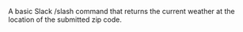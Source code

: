 A basic Slack /slash command that returns the current weather at the location of the submitted zip code.